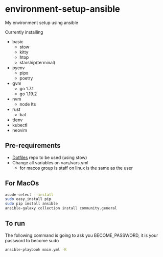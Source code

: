 # environment-setup-ansible  
My environment setup using ansible

Currently installing

- basic
  - stow
  - kitty
  - htop
  - starship(terminal)
- pyenv
  - pipx
  - poetry
- gvm
  - go 1.7.1
  - go 1.19.2
- nvm 
  - node lts
- rust
  - bat
- tfenv
- kubectl
- neovim


## Pre-requirements  
- [Dotfiles](https://github.com/uelei/dotfiles) repo to be used (using stow)  
- Change all variables on vars/vars.yml
    - for macos group is staff on linux is the same as the user

## For MacOs

```bash
xcode-select --install
sudo easy_install pip
sudo pip install ansible
ansible-galaxy collection install community.general
```

## To run  
 
The following command is going to ask you BECOME_PASSWORD, it is your password to become sudo
```bash
ansible-playbook main.yml -K 
```
